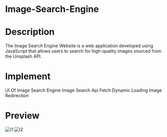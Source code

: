 # Image-Search-Engine

# Description 
The Image Search Engine Website is a web application developed using JavaScript that allows users to search for high-quality images sourced from the Unsplash API. 

# Implement
UI Of Image Search Engine
Image Search
Api Fetch
Dynamic Loading
Image Redirection

# Preview
![i1](https://github.com/Shubham7906/Image-Search-Engine/assets/76210714/c19ff574-50f8-4e6e-b860-033e65a13a73)
![i2](https://github.com/Shubham7906/Image-Search-Engine/assets/76210714/03ca582e-0bc2-4d9e-8c2f-2f6fc7f4b1d8)

